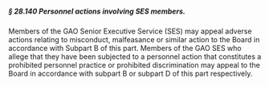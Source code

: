 ##### § 28.140 Personnel actions involving SES members. #####

Members of the GAO Senior Executive Service (SES) may appeal adverse actions relating to misconduct, malfeasance or similar action to the Board in accordance with Subpart B of this part. Members of the GAO SES who allege that they have been subjected to a personnel action that constitutes a prohibited personnel practice or prohibited discrimination may appeal to the Board in accordance with subpart B or subpart D of this part respectively.